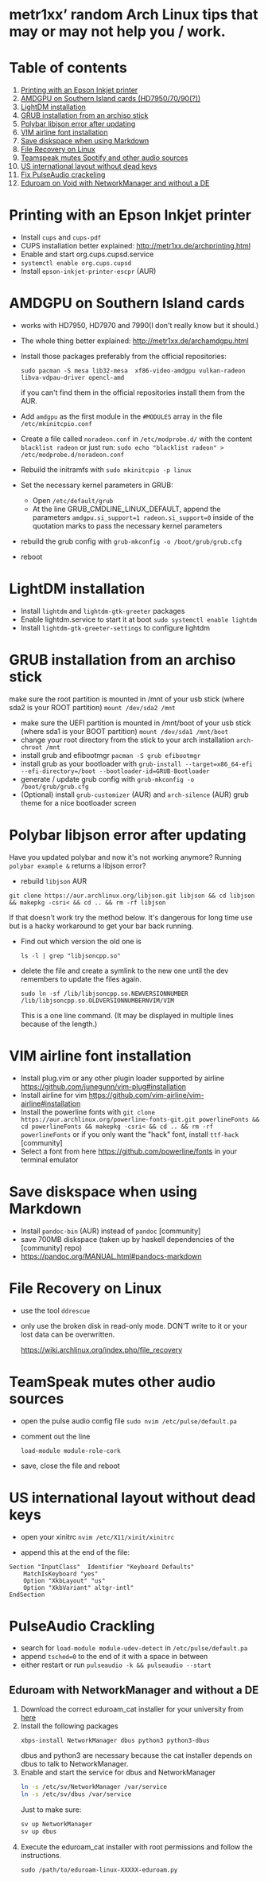 # metr1xx’ random Arch Linux tips that may or may not help you / work.

# Table of contents

1. [Printing with an Epson Inkjet printer](#printing-with-an-epson-inkjet-printer)
2. [AMDGPU on Southern Island cards (HD7950/70/90(?))](#amdgpu-on-southern-island-cards)
3. [LightDM installation](#lightdm-installation)
4. [GRUB installation from an archiso stick](#grub-installation-from-an-archiso-stick)
5. [Polybar libjson error after updating](#polybar-libjson-error-after-updating)
6. [VIM airline font installation](#vim-airline-font-installation)
7. [Save diskspace when using Markdown](#save-diskspace-when-using-markdown)
8. [File Recovery on Linux](#file-recovery-on-linux)
9. [Teamspeak mutes Spotify and other audio sources](#teamspeak-mutes-other-audio-sources)
10. [US international layout without dead keys](#us-international-layout-without-dead-keys)
11. [Fix PulseAudio crackeling](#pulseaudio-crackeling)
12. [Eduroam on Void with NetworkManager and without a DE](#eduroam-on-void-with-networkmanager-and-without-a-de)

# Printing with an Epson Inkjet printer
- Install `cups` and `cups-pdf`
- CUPS installation better explained: http://metr1xx.de/archprinting.html
- Enable and start org.cups.cupsd.service
- `systemctl enable org.cups.cupsd`
- Install `epson-inkjet-printer-escpr` (AUR)

# AMDGPU on Southern Island cards
- works with HD7950, HD7970 and 7990(I don't really know but it should.)
- The whole thing better explained: http://metr1xx.de/archamdgpu.html
- Install those packages preferably from the official repositories:

  ` sudo pacman -S mesa lib32-mesa  xf86-video-amdgpu vulkan-radeon libva-vdpau-driver opencl-amd `

  if you can't find them in the official repositories install them from the AUR.
- Add `amdgpu` as the first module in the `#MODULES` array in the file `/etc/mkinitcpio.conf`
- Create a file called `noradeon.conf` in `/etc/modprobe.d/` with the content `blacklist radeon` or just run:
  `sudo echo "blacklist radeon" > /etc/modprobe.d/noradeon.conf `
- Rebuild the initramfs with `sudo mkinitcpio -p linux`
- Set the necessary kernel parameters in GRUB:
  - Open `/etc/default/grub`
  - At the line GRUB_CMDLINE_LINUX_DEFAULT, append the parameters
    `amdgpu.si_support=1 radeon.si_support=0`
    inside of the quotation marks to pass the necessary kernel parameters
- rebuild the grub config with 
  `grub-mkconfig -o /boot/grub/grub.cfg`
- reboot

# LightDM installation
- Install `lightdm` and `lightdm-gtk-greeter` packages
- Enable lightdm.service to start it at boot
  `sudo systemctl enable lightdm`
- Install `lightdm-gtk-greeter-settings` to configure lightdm

# GRUB installation from an archiso stick
make sure the root partition is mounted in /mnt of your usb stick
  (where sda2 is your ROOT partition)
  `mount /dev/sda2 /mnt`
- make sure the UEFI partition is mounted in /mnt/boot of your usb stick
  (where sda1 is your BOOT partition)
  `mount /dev/sda1 /mnt/boot`
- change your root directory from the stick to your arch installation
  `arch-chroot /mnt`
- install grub and efibootmgr
  `pacman -S grub efibootmgr`
- install grub as your bootloader with 
  `grub-install --target=x86_64-efi --efi-directory=/boot --bootloader-id=GRUB-Bootloader`
- generate / update grub config with 
  `grub-mkconfig -o /boot/grub/grub.cfg`
- (Optional) install `grub-customizer` (AUR) and `arch-silence` (AUR) grub theme for a nice bootloader screen

# Polybar libjson error after updating

Have you updated polybar and now it's not working anymore? Running `polybar example &` returns a libjson error?

- rebuild `libjson` AUR

`git clone https://aur.archlinux.org/libjson.git libjson && cd libjson && makepkg -csri< && cd .. && rm -rf libjson`

If that doesn't work try the method below. It's dangerous for long time use but is a hacky workaround to get your bar back running.

- Find out which version the old one is

  ` ls -l | grep "libjsoncpp.so" `

- delete the file and create a symlink to the new one until the dev remembers to update the files again.

  ` sudo ln -sf /lib/libjsoncpp.so.NEWVERSIONNUMBER /lib/libjsoncpp.so.OLDVERSIONNUMBERNVIM/VIM `

  This is a one line command. (It may be displayed in multiple lines because of the length.)

# VIM airline font installation
- Install plug.vim or any other plugin loader supported by airline https://github.com/junegunn/vim-plug#installation
- Install airline for vim https://github.com/vim-airline/vim-airline#installation
- Install the powerline fonts with
  `git clone https://aur.archlinux.org/powerline-fonts-git.git powerlineFonts && cd powerlineFonts && makepkg -csri< && cd .. && rm -rf powerlineFonts`
  or if you only want the "hack" font, install `ttf-hack` [community]
- Select a font from here https://github.com/powerline/fonts in your terminal emulator

# Save diskspace when using Markdown
- Install `pandoc-bin` (AUR) instead of `pandoc` [community]
- save 700MB diskspace (taken up by haskell dependencies of the [community] repo)
- https://pandoc.org/MANUAL.html#pandocs-markdown

# File Recovery on Linux
- use the tool `ddrescue`

- only use the broken disk in read-only mode. DON’T write to it or your lost data can be overwritten.

  https://wiki.archlinux.org/index.php/file_recovery

# TeamSpeak mutes other audio sources
- open the pulse audio config file `sudo nvim /etc/pulse/default.pa`
- comment out the line 

  `load-module module-role-cork`

- save, close the file and reboot

# US international layout without dead keys
- open your xinitrc `nvim /etc/X11/xinit/xinitrc`

- append this at the end of the file:

```
Section "InputClass"  Identifier "Keyboard Defaults"
    MatchIsKeyboard "yes"
    Option "XkbLayout" "us"
    Option "XkbVariant" altgr-intl"
EndSection
```

# PulseAudio Crackling
- search for `load-module module-udev-detect` in `/etc/pulse/default.pa`
- append `tsched=0` to the end of it with a space in between
- either restart or run `pulseaudio -k && pulseaudio --start`

## Eduroam with NetworkManager and without a DE

1. Download the correct eduroam_cat installer for your university from [here](https://cat.eduroam.org/)
2. Install the following packages
    ```
    xbps-install NetworkManager dbus python3 python3-dbus
    ```
    dbus and python3 are necessary because the cat installer depends on dbus to talk to NetworkManager.
3. Enable and start the service for dbus and NetworkManager
    ```bash
    ln -s /etc/sv/NetworkManager /var/service
    ln -s /etc/sv/dbus /var/service
    ```
    Just to make sure:
    ```bash
    sv up NetworkManager
    sv up dbus
    ```
4. Execute the eduroam_cat installer with root permissions and follow the instructions.
    ```
    sudo /path/to/eduroam-linux-XXXXX-eduroam.py
    ```

